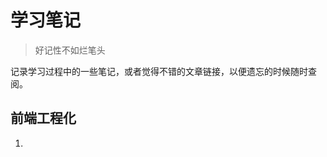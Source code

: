 # 学习笔记
> 好记性不如烂笔头

记录学习过程中的一些笔记，或者觉得不错的文章链接，以便遗忘的时候随时查阅。



## 前端工程化

1. [webpack使用手册]: ./frontend-projected/webpack.md	"webpack使用手册"

   

